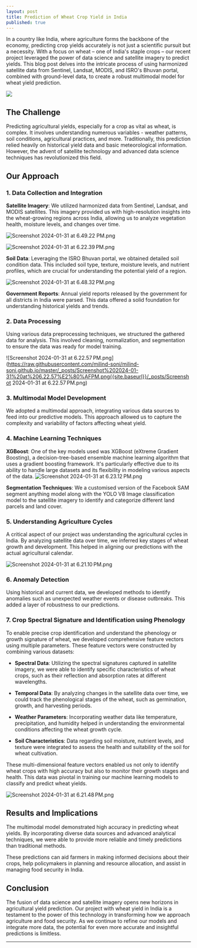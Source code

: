 ```yaml
---
layout: post
title: Prediction of Wheat Crop Yield in India
published: true
---
```




In a country like India, where agriculture forms the backbone of the economy, predicting crop yields accurately is not just a scientific pursuit but a necessity. With a focus on wheat – one of India's staple crops – our recent project leveraged the power of data science and satellite imagery to predict yields. This blog post delves into the intricate process of using harmonized satellite data from Sentinel, Landsat, MODIS, and ISRO's Bhuvan portal, combined with ground-level data, to create a robust multimodal model for wheat yield prediction.

![](https://raw.githubusercontent.com/milind-soni/milind-soni.github.io/master/_posts/DALL·E%202024-01-31%2018.33.10%20-%20A%20polished%20and%20professional%20digital%20illustration%20suitable%20as%20a%20header%20for%20an%20article%20about%20agricultural%20technology%20in%20India.%20The%20image%20should%20symboliz.png)



## The Challenge

Predicting agricultural yields, especially for a crop as vital as wheat, is complex. It involves understanding numerous variables - weather patterns, soil conditions, agricultural practices, and more. Traditionally, this prediction relied heavily on historical yield data and basic meteorological information. However, the advent of satellite technology and advanced data science techniques has revolutionized this field.

## Our Approach



### 1. Data Collection and Integration

**Satellite Imagery**: We utilized harmonized data from Sentinel, Landsat, and MODIS satellites. This imagery provided us with high-resolution insights into the wheat-growing regions across India, allowing us to analyze vegetation health, moisture levels, and changes over time.

![Screenshot 2024-01-31 at 6.49.22 PM.png]({https://raw.githubusercontent.com/milind-soni/milind-soni.github.io/master/_posts/Screenshot%202024-01-31%20at%206.49.22%20PM.png)

	
![Screenshot 2024-01-31 at 6.22.39 PM.png](https://raw.githubusercontent.com/milind-soni/milind-soni.github.io/master/_posts/Screenshot%202024-01-31%20at%206.22.39%E2%80%AFPM.png)


**Soil Data**: Leveraging the ISRO Bhuvan portal, we obtained detailed soil condition data. This included soil type, texture, moisture levels, and nutrient profiles, which are crucial for understanding the potential yield of a region.

![Screenshot 2024-01-31 at 6.48.32 PM.png](https://raw.githubusercontent.com/milind-soni/milind-soni.github.io/master/_posts/Screenshot%202024-01-31%20at%206.48.32%E2%80%AFPM.png)


**Government Reports**: Annual yield reports released by the government for all districts in India were parsed. This data offered a solid foundation for understanding historical yields and trends.

### 2. Data Processing

Using various data preprocessing techniques, we structured the gathered data for analysis. This involved cleaning, normalization, and segmentation to ensure the data was ready for model training.

![Screenshot 2024-01-31 at 6.22.57 PM.png](https://raw.githubusercontent.com/milind-soni/milind-soni.github.io/master/_posts/Screenshot%202024-01-31%20at%206.22.57%E2%80%AFPM.png{{site.baseurl}}/_posts/Screenshot 2024-01-31 at 6.22.57 PM.png)


### 3. Multimodal Model Development

We adopted a multimodal approach, integrating various data sources to feed into our predictive models. This approach allowed us to capture the complexity and variability of factors affecting wheat yield.

### 4. Machine Learning Techniques

**XGBoost**: One of the key models used was XGBoost (eXtreme Gradient Boosting), a decision-tree-based ensemble machine learning algorithm that uses a gradient boosting framework. It's particularly effective due to its ability to handle large datasets and its flexibility in modeling various aspects of the data.
![Screenshot 2024-01-31 at 6.23.12 PM.png](https://raw.githubusercontent.com/milind-soni/milind-soni.github.io/master/_posts/Screenshot%202024-01-31%20at%206.23.12%E2%80%AFPM.png)


**Segmentation Techniques**: We a customised version of the Facebook SAM segment anything model along with the YOLO V8 Image classification model to the satellite imagery to identify and categorize different land parcels and land cover.


### 5. Understanding Agriculture Cycles

A critical aspect of our project was understanding the agricultural cycles in India. By analyzing satellite data over time, we inferred key stages of wheat growth and development. This helped in aligning our predictions with the actual agricultural calendar.

![Screenshot 2024-01-31 at 6.21.10 PM.png](https://raw.githubusercontent.com/milind-soni/milind-soni.github.io/master/_posts/Screenshot%202024-01-31%20at%206.21.10%E2%80%AFPM.png)


### 6. Anomaly Detection

Using historical and current data, we developed methods to identify anomalies such as unexpected weather events or disease outbreaks. This added a layer of robustness to our predictions.

### 7. Crop Spectral Signature and Identification using Phenology

To enable precise crop identification and understand the phenology or growth signature of wheat, we developed comprehensive feature vectors using multiple parameters. These feature vectors were constructed by combining various datasets:

- **Spectral Data**: Utilizing the spectral signatures captured in satellite imagery, we were able to identify specific characteristics of wheat crops, such as their reflection and absorption rates at different wavelengths.

- **Temporal Data**: By analyzing changes in the satellite data over time, we could track the phenological stages of the wheat, such as germination, growth, and harvesting periods.

- **Weather Parameters**: Incorporating weather data like temperature, precipitation, and humidity helped in understanding the environmental conditions affecting the wheat growth cycle.

- **Soil Characteristics**: Data regarding soil moisture, nutrient levels, and texture were integrated to assess the health and suitability of the soil for wheat cultivation.

These multi-dimensional feature vectors enabled us not only to identify wheat crops with high accuracy but also to monitor their growth stages and health. This data was pivotal in training our machine learning models to classify and predict wheat yields.


![Screenshot 2024-01-31 at 6.21.48 PM.png](https://raw.githubusercontent.com/milind-soni/milind-soni.github.io/master/_posts/Screenshot%202024-01-31%20at%206.21.48%E2%80%AFPM.png)

## Results and Implications

The multimodal model demonstrated high accuracy in predicting wheat yields. By incorporating diverse data sources and advanced analytical techniques, we were able to provide more reliable and timely predictions than traditional methods.

These predictions can aid farmers in making informed decisions about their crops, help policymakers in planning and resource allocation, and assist in managing food security in India.

## Conclusion

The fusion of data science and satellite imagery opens new horizons in agricultural yield prediction. Our project with wheat yield in India is a testament to the power of this technology in transforming how we approach agriculture and food security. As we continue to refine our models and integrate more data, the potential for even more accurate and insightful predictions is limitless.

---

